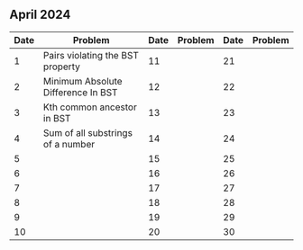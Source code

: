 ## April 2024

| Date | Problem                            | Date | Problem | Date | Problem |
| ---- | ---------------------------------- | ---- | ------- | ---- | ------- |
| 1    | Pairs violating the BST property   | 11   |         | 21   |         |
| 2    | Minimum Absolute Difference In BST | 12   |         | 22   |         |
| 3    | Kth common ancestor in BST         | 13   |         | 23   |         |
| 4    | Sum of all substrings of a number  | 14   |         | 24   |         |
| 5    |                                    | 15   |         | 25   |         |
| 6    |                                    | 16   |         | 26   |         |
| 7    |                                    | 17   |         | 27   |         |
| 8    |                                    | 18   |         | 28   |         |
| 9    |                                    | 19   |         | 29   |         |
| 10   |                                    | 20   |         | 30   |         |

